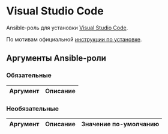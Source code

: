 # Visual Studio Code

Ansible-роль для установки [Visual Studio Code](https://code.visualstudio.com/).

По мотивам официальной [инструкции по установке](https://code.visualstudio.com/docs/setup/linux).

## Аргументы Ansible-роли

### Обязательные

| Аргумент | Описание |
| --- | --- |  

### Необязательные

| Аргумент | Описание | Значение по-умолчанию |
| --- | --- | --- |
